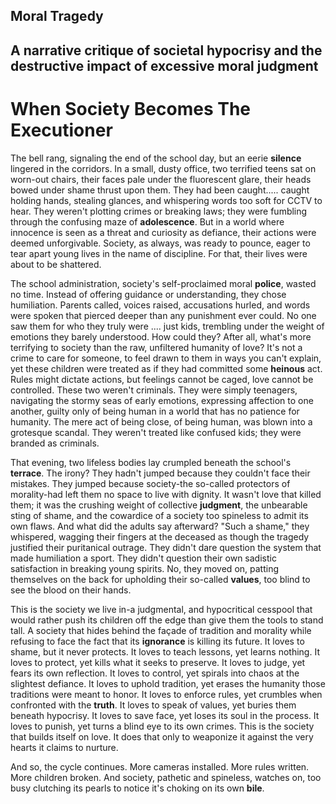 Moral Tragedy
---
A narrative critique of societal hypocrisy and the destructive impact of excessive moral judgment
---
# When Society Becomes The Executioner

The bell rang, signaling the end of the school day, but an eerie **silence** lingered in the corridors. In a small, dusty office, two terrified teens sat on worn-out chairs, their faces pale under the fluorescent glare, their heads bowed under shame thrust upon them. They had been caught..... caught holding hands, stealing glances, and whispering words too soft for CCTV to hear. They weren't plotting crimes or breaking laws; they were fumbling through the confusing maze of **adolescence**. But in a world where innocence is seen as a threat and curiosity as defiance, their actions were deemed unforgivable. Society, as always, was ready to pounce, eager to tear apart young lives in the name of discipline. For that, their lives were about to be shattered.

The school administration, society's self-proclaimed moral **police**, wasted no time. Instead of offering guidance or understanding, they chose humiliation. Parents called, voices raised, accusations hurled, and words were spoken that pierced deeper than any punishment ever could. No one saw them for who they truly were .... just kids, trembling under the weight of emotions they barely understood. How could they? After all, what's more terrifying to society than the raw, unfiltered humanity of love? It's not a crime to care for someone, to feel drawn to them in ways you can't explain, yet these children were treated as if they had committed some **heinous** act. Rules might dictate actions, but feelings cannot be caged, love cannot be controlled. These two weren't criminals. They were simply teenagers, navigating the stormy seas of early emotions, expressing affection to one another, guilty only of being human in a world that has no patience for humanity. The mere act of being close, of being human, was blown into a grotesque scandal. They weren't treated like confused kids; they were branded as criminals. 

That evening, two lifeless bodies lay crumpled beneath the school's **terrace**. The irony? They hadn't jumped because they couldn't face their mistakes. They jumped because society-the so-called protectors of morality-had left them no space to live with dignity. It wasn't love that killed them; it was the crushing weight of collective **judgment**, the unbearable sting of shame, and the cowardice of a society too spineless to admit its own flaws. And what did the adults say afterward? "Such a shame," they whispered, wagging their fingers at the deceased as though the tragedy justified their puritanical outrage. They didn't dare question the system that made humiliation a sport. They didn't question their own sadistic satisfaction in breaking young spirits. No, they moved on, patting themselves on the back for upholding their so-called **values**, too blind to see the blood on their hands. 

This is the society we live in-a judgmental, and hypocritical cesspool that would rather push its children off the edge than give them the tools to stand tall. A society that hides behind the façade of tradition and morality while refusing to face the fact that its **ignorance** is killing its future. It loves to shame, but it never protects. It loves to teach lessons, yet learns nothing. It loves to protect, yet kills what it seeks to preserve. It loves to judge, yet fears its own reflection. It loves to control, yet spirals into chaos at the slightest defiance. It loves to uphold tradition, yet erases the humanity those traditions were meant to honor. It loves to enforce rules, yet crumbles when confronted with the **truth**. It loves to speak of values, yet buries them beneath hypocrisy. It loves to save face, yet loses its soul in the process. It loves to punish, yet turns a blind eye to its own crimes. This is the society that builds itself on love. It does that only to weaponize it against the very hearts it claims to nurture.

And so, the cycle continues. More cameras installed. More rules written. More children broken. And society, pathetic and spineless, watches on, too busy clutching its pearls to notice it's choking on its own **bile**.